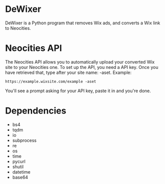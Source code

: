 # DeWixer
DeWixer is a Python program that removes Wix ads, and converts a Wix link to Neocities.
# Neocities API
The Neocities API allows you to automatically upload your converted Wix site to your Neocities one. To set up the API, you need a API key. Once you have retrieved that, type after your site name: -aset. Example: 
```
https://example.wixsite.com/example -aset
```
You'll see a prompt asking for your API key, paste it in and you're done.
# Dependencies
* bs4
* tqdm
* io
* subprocess
* re
* os
* time
* pycurl
* shutil
* datetime
* base64
